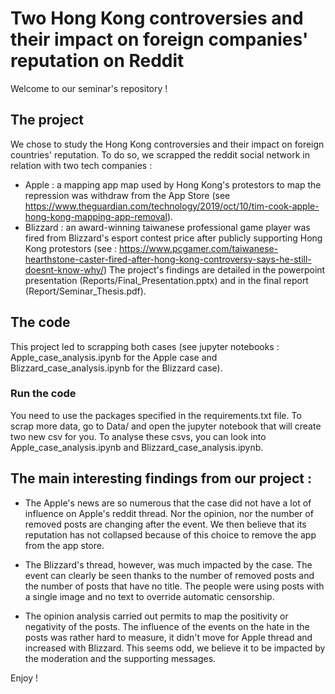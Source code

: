 # Two Hong Kong controversies and their impact on foreign companies' reputation on Reddit

Welcome to our seminar's repository ! 

## The project 
We chose to study the Hong Kong controversies and their impact on foreign countries' reputation. 
To do so, we scrapped the reddit social network in relation with two tech companies : 
* Apple : a mapping app map used by Hong Kong's protestors to map the repression was withdraw from the App Store (see https://www.theguardian.com/technology/2019/oct/10/tim-cook-apple-hong-kong-mapping-app-removal). 
* Blizzard : an award-winning taiwanese professional game player was fired from Blizzard's esport contest price after 
publicly supporting Hong Kong protestors (see : https://www.pcgamer.com/taiwanese-hearthstone-caster-fired-after-hong-kong-controversy-says-he-still-doesnt-know-why/)
The project's findings are detailed in the powerpoint presentation (Reports/Final_Presentation.pptx) and in the final report (Report/Seminar_Thesis.pdf). 

## The code 
This project led to scrapping both cases (see jupyter notebooks : Apple_case_analysis.ipynb for the Apple case and 
Blizzard_case_analysis.ipynb for the Blizzard case). 
### Run the code
You need to use the packages specified in the requirements.txt file. 
To scrap more data, go to Data/ and open the jupyter notebook that will create two new csv for you. 
To analyse these csvs, you can look into Apple_case_analysis.ipynb and Blizzard_case_analysis.ipynb. 

## The main interesting findings from our project : 
* The Apple's news are so numerous that the case did not have a lot of influence on Apple's reddit thread.
Nor the opinion, nor the number of removed posts are changing after the event. We then believe that its reputation
has not collapsed because of this choice to remove the app from the app store. 

* The Blizzard's thread, however, was much impacted by the case. The event can clearly be seen 
thanks to the number of removed posts and the number of posts that have no title. 
The people were using posts with a single image and no text to override automatic censorship. 

* The opinion analysis carried out permits to map the positivity or negativity of the posts. The influence of the events on the 
hate in the posts was rather hard to measure, it didn't move for Apple thread and increased with Blizzard. This seems odd, we believe it to be impacted by the moderation and the supporting messages. 

Enjoy ! 